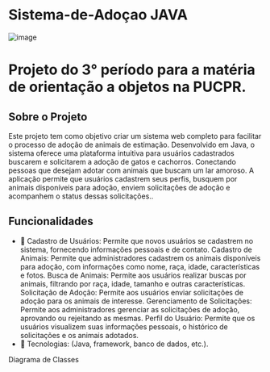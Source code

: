 # Sistema-de-Adoçao JAVA

![image](https://github.com/user-attachments/assets/be670ddf-cb55-4ee6-be5d-b12343394407)

#

# Projeto do 3° período para a matéria de orientação a objetos na PUCPR.

## Sobre o Projeto
Este projeto tem como objetivo criar um sistema web completo para facilitar o processo de adoção de animais de estimação. Desenvolvido em Java, o sistema oferece uma plataforma intuitiva para usuários cadastrados buscarem e solicitarem a adoção de gatos e cachorros. Conectando pessoas que desejam adotar com animais que buscam um lar amoroso. A aplicação permite que usuários cadastrem seus perfis, busquem por animais disponíveis para adoção, enviem solicitações de adoção e acompanhem o status dessas solicitações..

## Funcionalidades

- 🔹 Cadastro de Usuários: Permite que novos usuários se cadastrem no sistema, fornecendo informações pessoais e de contato. Cadastro de Animais: Permite que administradores cadastrem os animais disponíveis para adoção, com informações como nome, raça, idade, características e fotos. Busca de Animais: Permite aos usuários realizar buscas por animais, filtrando por raça, idade, tamanho e outras características. Solicitação de Adoção: Permite aos usuários enviar solicitações de adoção para os animais de interesse. Gerenciamento de Solicitações: Permite aos administradores gerenciar as solicitações de adoção, aprovando ou rejeitando as mesmas. Perfil do Usuário: Permite que os usuários visualizem suas informações pessoais, o histórico de solicitações e os animais adotados.
- 🔹 Tecnologias: (Java, framework, banco de dados, etc.).

Diagrama de Classes


